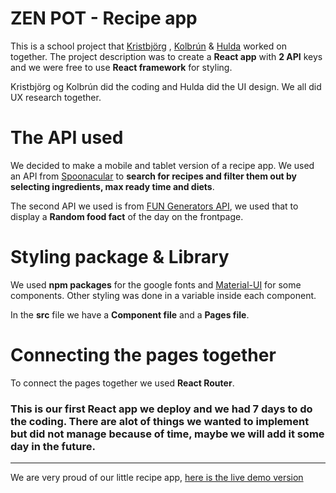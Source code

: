 # ZEN POT - Recipe app

This is a school project that
[Kristbjörg](https://github.com/Kristbjorgosk)
, [Kolbrún](https://github.com/kollaaj)
& [Hulda](https://github.com/Huldas96) worked on together. The project description was to create a **React app** with **2 API** keys and we were free to use **React framework** for styling.

Kristbjörg og Kolbrún did the coding and Hulda did the UI design. We all did UX research together.

# The API used

We decided to make a mobile and tablet version of a recipe app. We used an API from [Spoonacular](https://spoonacular.com/food-api/docs#Diets) to **search for recipes and filter them out by selecting ingredients, max ready time and diets**.

The second API we used is from [FUN Generators API](https://fungenerators.com/api/facts/), we used that to display a **Random food fact** of the day on the frontpage.

# Styling package & Library

We used **npm packages** for the google fonts and [Material-UI](https://material-ui.com) for some components. Other styling was done in a variable inside each component.

In the **src** file we have a **Component file** and a **Pages file**.

# Connecting the pages together

To connect the pages together we used **React Router**.

### This is our first React app we deploy and we had 7 days to do the coding. There are alot of things we wanted to implement but did not manage because of time, maybe we will add it some day in the future.

---

We are very proud of our little recipe app, [here is the live demo version](https://zenpot.netlify.app)
